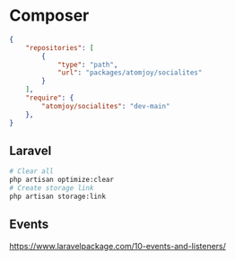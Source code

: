 # Composer

```json
{
    "repositories": [
        {
            "type": "path",
            "url": "packages/atomjoy/socialites"
        }
    ],
    "require": {
        "atomjoy/socialites": "dev-main"
    },
}
```

## Laravel

```sh
# Clear all
php artisan optimize:clear
# Create storage link
php artisan storage:link
```

## Events

<https://www.laravelpackage.com/10-events-and-listeners/>
